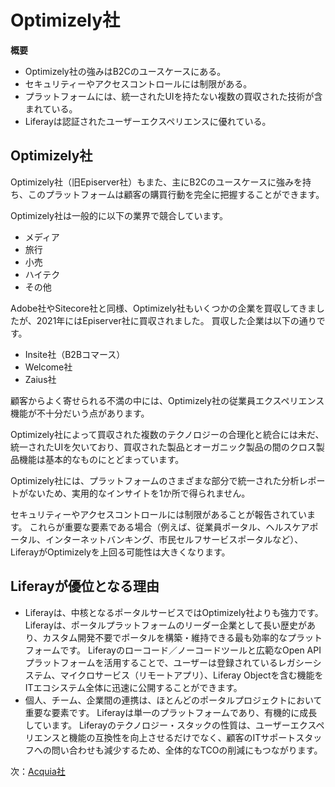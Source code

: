 # Optimizely社

**概要**

* Optimizely社の強みはB2Cのユースケースにある。
* セキュリティーやアクセスコントロールには制限がある。
* プラットフォームには、統一されたUIを持たない複数の買収された技術が含まれている。
* Liferayは認証されたユーザーエクスペリエンスに優れている。

## Optimizely社

Optimizely社（旧Episerver社）もまた、主にB2Cのユースケースに強みを持ち、このプラットフォームは顧客の購買行動を完全に把握することができます。

Optimizely社は一般的に以下の業界で競合しています。

* メディア
* 旅行
* 小売
* ハイテク
* その他

Adobe社やSitecore社と同様、Optimizely社もいくつかの企業を買収してきましたが、2021年にはEpiserver社に買収されました。 買収した企業は以下の通りです。

* Insite社（B2Bコマース）
* Welcome社
* Zaius社

顧客からよく寄せられる不満の中には、Optimizely社の従業員エクスペリエンス機能が不十分だいう点があります。

Optimizely社によって買収された複数のテクノロジーの合理化と統合には未だ、統一されたUIを欠いており、買収された製品とオーガニック製品の間のクロス製品機能は基本的なものにとどまっています。

Optimizely社には、プラットフォームのさまざまな部分で統一された分析レポートがないため、実用的なインサイトを1か所で得られません。

セキュリティーやアクセスコントロールには制限があることが報告されています。 これらが重要な要素である場合（例えば、従業員ポータル、ヘルスケアポータル、インターネットバンキング、市民セルフサービスポータルなど）、LiferayがOptimizelyを上回る可能性は大きくなります。

## Liferayが優位となる理由

* Liferayは、中核となるポータルサービスではOptimizely社よりも強力です。 Liferayは、ポータルプラットフォームのリーダー企業として長い歴史があり、カスタム開発不要でポータルを構築・維持できる最も効率的なプラットフォームです。 Liferayのローコード／ノーコードツールと広範なOpen APIプラットフォームを活用することで、ユーザーは登録されているレガシーシステム、マイクロサービス（リモートアプリ）、Liferay Objectを含む機能をITエコシステム全体に迅速に公開することができます。
* 個人、チーム、企業間の連携は、ほとんどのポータルプロジェクトにおいて重要な要素です。 Liferayは単一のプラットフォームであり、有機的に成長しています。 Liferayのテクノロジー・スタックの性質は、ユーザーエクスペリエンスと機能の互換性を向上させるだけでなく、顧客のITサポートスタッフへの問い合わせも減少するため、全体的なTCOの削減にもつながります。

次：[Acquia社](./acquia.md)
